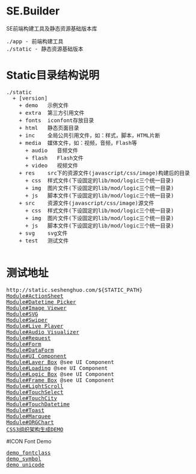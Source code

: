 # SE.Builder
SE前端构建工具及静态资源基础版本库

<pre>
./app - 前端构建工具
./static - 静态资源基础版本
</pre>

# Static目录结构说明
<pre>
./static
  + [version]
    + demo   示例文件
    + extra  第三方引用文件
    + fonts  iconfont存放目录
    + html   静态页面目录
    + inc    全局公共引用文件，如：样式，脚本，HTML片断
    + media  媒体文件，如：视频，音频，Flash等
      + audio   音频文件
      + flash   Flash文件
      + video   视频文件
    + res    src下的资源文件(javascript/css/image)构建后的目录
      + css  样式文件(下设固定的lib/mod/logic三个统一目录)
      + img  图片文件(下设固定的lib/mod/logic三个统一目录)
      + js   脚本文件(下设固定的lib/mod/logic三个统一目录)
    + src    资源文件(javascript/css/image)源文件
      + css  样式文件(下设固定的lib/mod/logic三个统一目录)
      + img  图片文件(下设固定的lib/mod/logic三个统一目录)
      + js   脚本文件(下设固定的lib/mod/logic三个统一目录)
    + svg    svg文件
    + test   测试文件

</pre>

# 测试地址
<pre>
http://static.seshenghuo.com/${STATIC_PATH}
<a href="http://static.seshenghuo.com/static/basic/test/mod_actionsheet.shtml" target="_blank">Module#ActionSheet</a>
<a href="http://static.seshenghuo.com/static/basic/test/mod_datetimepicker.shtml" target="_blank">Module#Datetime Picker</a>
<a href="http://static.seshenghuo.com/static/basic/test/mod_imageviewer.shtml" target="_blank">Module#Image Viewer</a>
<a href="http://static.seshenghuo.com/static/basic/test/mod_svg.shtml" target="_blank">Module#SVG</a>
<a href="http://static.seshenghuo.com/static/basic/test/mod_swiper.shtml" target="_blank">Module#Swiper</a>
<a href="http://static.seshenghuo.com/static/basic/test/mod_liveplayer.shtml" target="_blank">Module#Live Player</a>
<a href="http://static.seshenghuo.com/static/basic/test/mod_audiovisualizer.shtml" target="_blank">Module#Audio Visualizer</a>
<a href="http://static.seshenghuo.com/static/basic/test/mod_request.shtml" target="_blank">Module#Request</a>
<a href="http://static.seshenghuo.com/static/basic/test/mod_form.shtml" target="_blank">Module#Form</a>
<a href="http://static.seshenghuo.com/static/basic/test/mod_dataform.shtml" target="_blank">Module#DataForm</a>
<a href="http://static.seshenghuo.com/static/basic/test/mod_uicomponent.shtml" target="_blank">Module#UI Component</a>
<a href="http://static.seshenghuo.com/static/basic/test/mod_layerbox.shtml" target="_blank">Module#Layer Box</a> @see UI Component
<a href="http://static.seshenghuo.com/static/basic/test/mod_loading.shtml" target="_blank">Module#Loading</a> @see UI Component
<a href="http://static.seshenghuo.com/static/basic/test/mod_logicbox.shtml" target="_blank">Module#Logic Box</a> @see UI Component
<a href="http://static.seshenghuo.com/static/basic/test/mod_framebox.shtml" target="_blank">Module#Frame Box</a> @see UI Component
<a href="http://static.seshenghuo.com/static/basic/test/mod_lightscroll.shtml" target="_blank">Module#LightScroll</a>
<a href="http://static.seshenghuo.com/static/basic/test/mod_touchselect.shtml" target="_blank">Module#TouchSelect</a>
<a href="http://static.seshenghuo.com/static/basic/test/mod_touchcity.shtml" target="_blank">Module#TouchCity</a>
<a href="http://static.seshenghuo.com/static/basic/test/mod_touchdatetime.shtml" target="_blank">Module#TouchDatetime</a>
<a href="http://static.seshenghuo.com/static/basic/test/mod_toast.shtml" target="_blank">Module#Toast</a>
<a href="http://static.seshenghuo.com/static/basic/test/mod_marquee.shtml" target="_blank">Module#Marquee</a>
<a href="http://static.seshenghuo.com/static/basic/test/mod_orgchart.shtml" target="_blank">Module#ORGChart</a>
<a href="http://static.seshenghuo.com/static/basic/test/org.shtml" target="_blank">CSS3组织架构生成DEMO</a>
</pre>

#ICON Font Demo
<pre>
<a href="http://static.seshenghuo.com/static/basic/fonts/iconfont/basefont/demo_fontclass.html" target="_blank">demo_fontclass</a>
<a href="http://static.seshenghuo.com/static/basic/fonts/iconfont/basefont/demo_symbol.html" target="_blank">demo_symbol</a>
<a href="http://static.seshenghuo.com/static/basic/fonts/iconfont/basefont/demo_unicode.html" target="_blank">demo_unicode</a>
</pre>



